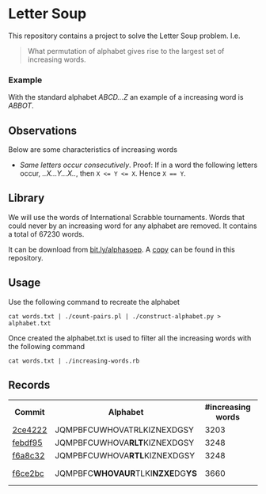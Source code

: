 Letter Soup
===========

This repository contains a project to solve the Letter Soup
problem. I.e.

> What permutation of alphabet gives rise to the largest set of
> increasing words.

### Example

With the standard alphabet *ABCD...Z* an example of a increasing word
is _ABBOT_.

Observations
------------

Below are some characteristics of increasing words

* *Same letters occur consecutively*. Proof: If in a word the
   following letters occur, _..X...Y...X.._, then `X <= Y <= X`. Hence
   `X == Y`.

Library
-------

We will use the words of International Scrabble tournaments. Words
that could never by an increasing word for any alphabet are
removed. It contains a total of 67230 words.

It can be download from
[bit.ly/alphasoep](bit.ly/alphasoep "Link to the words"). A [copy][words] can
be found in this repository.

Usage
-----

Use the following command to recreate the alphabet

```shell
cat words.txt | ./count-pairs.pl | ./construct-alphabet.py > alphabet.txt
```

Once created the alphabet.txt is used to filter all the increasing
words with the following command

```shell
cat words.txt | ./increasing-words.rb
```

Records
-------

<table>
  <tr><th>Commit</th><th>Alphabet</th><th>#increasing words</th><th>Notes</th></tr>
  <tr><td><a href="https://github.com/dvberkel/letter-soup/blob/2ce42220ec8ef0001e89db2461ef0754069d11ad/increasing.txt">2ce4222</a></td><td>JQMPBFCUWHOVATRLKIZNEXDGSY</td><td>3203</td><td></td></tr>
  <tr><td><a href="https://github.com/dvberkel/letter-soup/blob/febdf9500d333c70a2a2b0e28c03c6e9872e0eba/increasing.txt">febdf95</a></td><td>JQMPBFCUWHOVA<strong>RLT</strong>KIZNEXDGSY</td><td>3248</td><td></td></tr>
  <tr><td><a href="https://github.com/dvberkel/letter-soup/blob/f6a8c3276dcaad87b5bf63a92c013d48769544e6/increasing.txt">f6a8c32</a></td><td>JQMPBFCUWHOVA<strong>RTL</strong>KIZNEXDGSY</td><td>3248</td><td></td></tr>
  <tr><td><a href="https://github.com/dvberkel/letter-soup/blob/f6ce2bc42d72a96fdf5ceab4f66ccfd23c173645/increasing.txt">f6ce2bc</a></td><td>JQMPBFC<strong>WHOVAUR</strong>TLKI<strong>NZXE</strong>DG<strong>YS</strong></td><td>3660</td><td>local maximum</td></tr>
</table>

[words]: https://raw.github.com/dvberkel/letter-soup/master/words.txt
